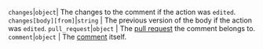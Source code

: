 `changes`|`object`| The changes to the comment if the action was `edited`. `changes[body][from]`|`string` | The previous version of the body if the action was `edited`. `pull_request`|`object` | The [pull request](/v3/pulls/) the comment belongs to. `comment`|`object` | The [comment](/v3/pulls/comments) itself.